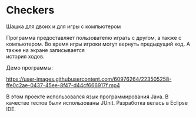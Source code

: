 # Checkers

Шашка для двоих и для игры с компьютером

Программа предоставляет пользователю играть с другом, а также с компьютером. 
Во время игры игроки могут вернуть предыдущий ход. А также на экране записывается  
история ходов. 

Демо программы:

https://user-images.githubusercontent.com/60976264/223505258-ffe0c2ae-0437-45ee-8f47-d44cf666917f.mp4

В этом проекте использовался язык программирования Java. В качестве тестов были использованы JUnit. 
Разработка велась в Eclipse IDE.

